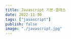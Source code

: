 ```yaml
---
title: Javascript 기본-클래스
date: 2022-11-30
tags: ["javascript"]
publish: false
image: "./javascript.jpg"
---
```

